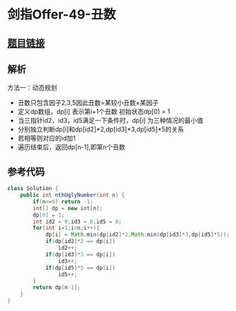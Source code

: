 # 剑指Offer-49-丑数

## [题目链接](https://leetcode-cn.com/problems/chou-shu-lcof/)

## 解析

方法一：动态规划
- 丑数只包含因子2,3,5因此丑数=某较小丑数×某因子
- 定义dp数组，dp[i] 表示第i+1个丑数 初始状态dp[0] = 1
- 当三指针id2，id3，id5满足一下条件时，dp[i] 为三种情况的最小值
- 分别独立判断dp[i]和dp[id2]*2,dp[id3]*3,dp[id5]*5的关系
- 若相等则对应的id加1
- 遍历结束后，返回dp[n-1],即第n个丑数

## 参考代码
```Java
class Solution {
    public int nthUglyNumber(int n) {
        if(n<=0) return -1;
        int[] dp = new int[n];
        dp[0] = 1;
        int id2 = 0,id3 = 0,id5 = 0; 
        for(int i=1;i<n;i++){
            dp[i] = Math.min(dp[id2]*2,Math.min(dp[id3]*3,dp[id5]*5));
            if(dp[id2]*2 == dp[i])
                id2++;
            if(dp[id3]*3 == dp[i])
                id3++;
            if(dp[id5]*5 == dp[i])
                id5++;
        }
        return dp[n-1];
    }
}
```